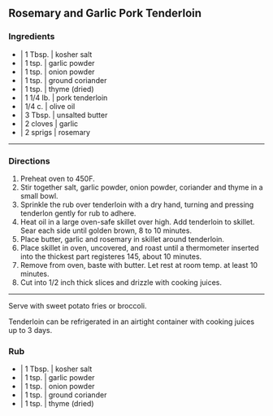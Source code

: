 ## Rosemary and Garlic Pork Tenderloin

### Ingredients

* | 1 Tbsp.   | kosher salt
* | 1 tsp.    | garlic powder
* | 1 tsp.    | onion powder
* | 1 tsp.    | ground coriander
* | 1 tsp.    | thyme (dried)
* | 1 1/4 lb. | pork tenderloin
* | 1/4 c.    | olive oil
* | 3 Tbsp.   | unsalted butter
* | 2 cloves  | garlic
* | 2 sprigs  | rosemary

---

### Directions

1. Preheat oven to 450F.
1. Stir together salt, garlic powder, onion powder, coriander and thyme in a small bowl.
1. Sprinkle the rub over tenderloin with a dry hand, turning and pressing tenderlon gently for rub to adhere.
1. Heat oil in a large oven-safe skillet over high. Add tenderloin to skillet. Sear each side until golden brown, 8 to 10 minutes.
1. Place butter, garlic and rosemary in skillet around tenderloin.
1. Place skillet in oven, uncovered, and roast until a thermometer inserted into the thickest part registeres 145, about 10 minutes.
1. Remove from oven, baste with butter. Let rest at room temp. at least 10 minutes.
1. Cut into 1/2 inch thick slices and drizzle with cooking juices.

---

Serve with sweet potato fries or broccoli.

Tenderloin can be refrigerated in an airtight container with cooking juices up to 3 days.

### Rub

* | 1 Tbsp.   | kosher salt
* | 1 tsp.    | garlic powder
* | 1 tsp.    | onion powder
* | 1 tsp.    | ground coriander
* | 1 tsp.    | thyme (dried)

